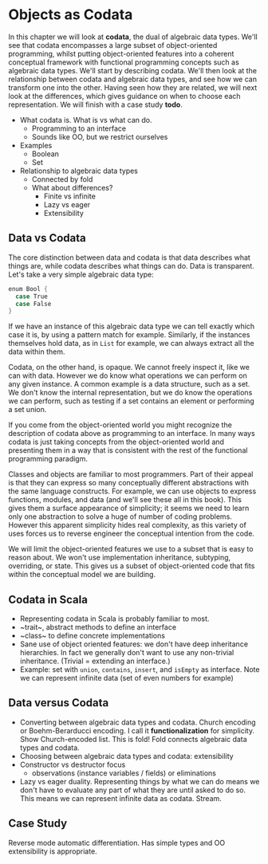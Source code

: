 # Objects as Codata

In this chapter we will look at **codata**, the dual of algebraic data types.
We'll see that codata encompasses a large subset of object-oriented programming, whilst putting object-oriented features into a coherent conceptual framework with functional programming concepts such as algebraic data types.
We'll start by describing codata. We'll then look at the relationship between codata and algebraic data types, and see how we can transform one into the other. Having seen how they are related, we will next look at the differences, which gives guidance on when to choose each representation. We will finish with a case study **todo**.




- What codata is. What is vs what can do.
  - Programming to an interface
  - Sounds like OO, but we restrict ourselves
- Examples
  - Boolean
  - Set
- Relationship to algebraic data types
  - Connected by fold
  - What about differences?
    - Finite vs infinite
    - Lazy vs eager
    - Extensibility

## Data vs Codata

The core distinction between data and codata is that data describes what things are, while codata describes what things can do. Data is transparent. Let's take a very simple algebraic data type:

```scala mdoc:silent
enum Bool {
  case True
  case False
}
```

If we have an instance of this algebraic data type we can tell exactly which case it is, by using a pattern match for example. Similarly, if the instances themselves hold data, as in `List` for example, we can always extract all the data within them.

Codata, on the other hand, is opaque. We cannot freely inspect it, like we can with data. However we do know what operations we can perform on any given instance. A common example is a data structure, such as a set. We don't know the internal representation, but we do know the operations we can perform, such as testing if a set contains an element or performing a set union. 

If you come from the object-oriented world you might recognize the description of codata above as programming to an interface. In many ways codata is just taking concepts from the object-oriented world and presenting them in a way that is consistent with the rest of the functional programming paradigm.

Classes and objects are familiar to most programmers. Part of their appeal is that they can express so many conceptually different abstractions with the same language constructs. For example, we can use objects to express functions, modules, and data (and we'll see these all in this book). This gives them a surface appearance of simplicity; it seems we need to learn only one abstraction to solve a huge of number of coding problems. However this apparent simplicity hides real complexity, as this variety of uses forces us to reverse engineer the conceptual intention from the code.

We will limit the object-oriented features we use to a subset that is easy to reason about. We won't use implementation inheritance, subtyping, overriding, or state. This gives us a subset of object-oriented code that fits within the conceptual model we are building.




## Codata in Scala

- Representing codata in Scala is probably familiar to most.
- ~trait~, abstract methods to define an interface
- ~class~ to define concrete implementations
- Sane use of object oriented features: we don't have deep inheritance hierarchies. In fact we generally don't want to use any non-trivial inheritance. (Trivial = extending an interface.)
- Example: set with `union`, `contains`, `insert`, and `isEmpty` as interface. Note we can represent infinite data (set of even numbers for example)

## Data versus Codata

- Converting between algebraic data types and codata. Church encoding or Boehm-Berarducci encoding. I call it **functionalization** for simplicity. Show Church-encoded list. This is fold! Fold connects algebraic data types and codata.
- Choosing between algebraic data types and codata: extensibility
- Constructor vs destructor focus
  - observations (instance variables / fields) or eliminations
- Lazy vs eager duality. Representing things by what we can do means we don't have to evaluate any part of what they are until asked to do so. This means we can represent infinite data as codata. Stream.

## Case Study

Reverse mode automatic differentiation. Has simple types and OO extensibility is appropriate.


